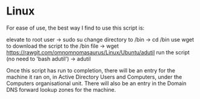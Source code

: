 # Linux

For ease of use, the best way I find to use this script is:

elevate to root user -> sudo su
change directory to /bin -> cd /bin
use wget to download the script to the /bin file -> wget https://rawgit.com/omnomnomasaurus/Linux/Ubuntu/adutil
run the script (no need to 'bash adutil') -> adutil

Once this script has run to completion, there will be an entry for the machine it ran on, in Active Directory Users and Computers, under the Computers organisational unit.  There will also be an entry in the Domain DNS forward lookup zones for the machine.
